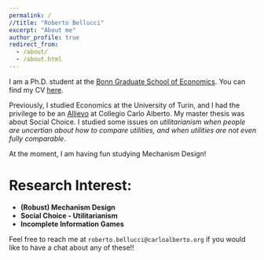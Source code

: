 ```yaml
---
permalink: /
//title: "Roberto Bellucci"
excerpt: "About me"
author_profile: true
redirect_from: 
  - /about/
  - /about.html
---
```


I am a Ph.D. student at the [Bonn Graduate School of Economics](https://www.econ.uni-bonn.de/bgse/en/doctoral-program). You can find my CV [here](https://robertobellucci.github.io/files/RobertoBellucciCV.pdf).


Previously, I studied Economics at the University of Turin, and I had the privilege to be an [Allievo](https://www.carloalberto.org/education/allievi-honors-program/overview/) at Collegio Carlo Alberto. My master thesis was about Social Choice. I studied some issues on *utilitarianism when people are uncertian about how to compare utilities, and when utilities are not even fully comparable*. 

At the moment, I am having fun studying Mechanism Design!

# Research Interest:
* **(Robust) Mechanism Design** 
* **Social Choice - Utilitarianism** 
* **Incomplete Information Games**

Feel free to reach me at `roberto.bellucci@carloalberto.org` if you would like to have a chat about any of these!!
